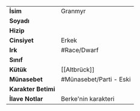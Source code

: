 |  |  |
  |---|---|
  | **İsim** | Granmyr|
  | **Soyadı** | |
  | **Hizip** | |
  | **Cinsiyet** | Erkek|
  | **Irk** | #Race/Dwarf|
  | **Sınıf** | |
  | **Kütük** | [[Altbrück]]|
  | **Münasebet** | #Münasebet/Parti - Eski|
  | **Karakter Betimi** | |
  | **İlave Notlar** | Berke'nin karakteri|
  